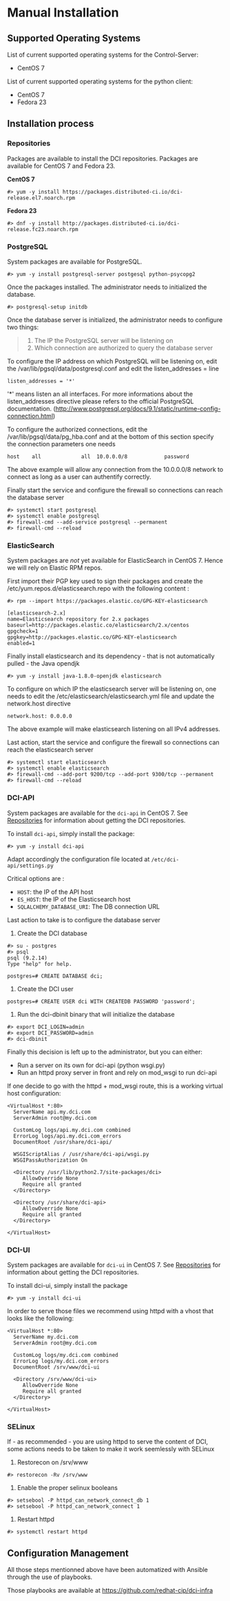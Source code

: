 # Manual Installation

## Supported Operating Systems

List of current supported operating systems for the Control-Server:

 * CentOS 7

List of current supported operating systems for the python client:

 * CentOS 7
 * Fedora 23

## Installation process

### Repositories

Packages are available to install the DCI repositories. Packages are available for CentOS 7 and Fedora 23.

**CentOS 7**

``` sourceCode
#> yum -y install https://packages.distributed-ci.io/dci-release.el7.noarch.rpm
```

**Fedora 23**

``` sourceCode
#> dnf -y install http://packages.distributed-ci.io/dci-release.fc23.noarch.rpm
```

### PostgreSQL

System packages are available for PostgreSQL.

``` sourceCode
#> yum -y install postgresql-server postgesql python-psycopg2
```

Once the packages installed. The administrator needs to initialized the database.

``` sourceCode
#> postgresql-setup initdb
```

Once the database server is initialized, the administrator needs to configure two things:

> 1.  The IP the PostgreSQL server will be listening on
> 2.  Which connection are authorized to query the database server

To configure the IP address on which PostgreSQL will be listening on, edit the /var/lib/pgsql/data/postgresql.conf and edit the listen\_addresses = line

``` sourceCode
listen_addresses = '*'
```

'\*' means listen an all interfaces. For more informations about the listen\_addresses directive please refers to the official PostgreSQL documentation. (<http://www.postgresql.org/docs/9.1/static/runtime-config-connection.html>)

To configure the authorized connections, edit the /var/lib/pgsql/data/pg\_hba.conf and at the bottom of this section specify the connection parameters one needs

``` sourceCode
host    all             all  10.0.0.0/8            password
```

The above example will allow any connection from the 10.0.0.0/8 network to connect as long as a user can authentify correctly.

Finally start the service and configure the firewall so connections can reach the database server

``` sourceCode
#> systemctl start postgresql
#> systemctl enable postgresql
#> firewall-cmd --add-service postgresql --permanent
#> firewall-cmd --reload
```

### ElasticSearch

System packages are *not* yet available for ElasticSearch in CentOS 7. Hence we will rely on Elastic RPM repos.

First import their PGP key used to sign their packages and create the /etc/yum.repos.d/elasticsearch.repo with the following content :

``` sourceCode
#> rpm --import https://packages.elastic.co/GPG-KEY-elasticsearch
```

``` sourceCode
[elasticsearch-2.x]
name=Elasticsearch repository for 2.x packages
baseurl=http://packages.elastic.co/elasticsearch/2.x/centos
gpgcheck=1
gpgkey=http://packages.elastic.co/GPG-KEY-elasticsearch
enabled=1
```

Finally install elasticsearch and its dependency - that is not automatically pulled - the Java opendjk

``` sourceCode
#> yum -y install java-1.8.0-openjdk elasticsearch
```

To configure on which IP the elasticsearch server will be listening on, one needs to edit the /etc/elasticsearch/elasticsearch.yml file and update the network.host directive

``` sourceCode
network.host: 0.0.0.0
```

The above example will make elasticsearch listening on all IPv4 addresses.

Last action, start the service and configure the firewall so connections can reach the elasticsearch server

``` sourceCode
#> systemctl start elasticsearch
#> systemctl enable elasticsearch
#> firewall-cmd --add-port 9200/tcp --add-port 9300/tcp --permanent
#> firewall-cmd --reload
```

### DCI-API

System packages are available for the `dci-api` in CentOS 7. See [Repositories]() for information about getting the DCI repositories.

To install `dci-api`, simply install the package:

``` sourceCode
#> yum -y install dci-api
```

Adapt accordingly the configuration file located at `/etc/dci-api/settings.py`

Critical options are :

 * `HOST`: the IP of the API host
 * `ES_HOST`: the IP of the Elasticsearch host
 * `SQLALCHEMY_DATABASE_URI`: The DB connection URL

Last action to take is to configure the database server

1.  Create the DCI database

``` sourceCode
#> su - postgres
#> psql
psql (9.2.14)
Type "help" for help.

postgres=# CREATE DATABASE dci;
```

1.  Create the DCI user

``` sourceCode
postgres=# CREATE USER dci WITH CREATEDB PASSWORD 'password';
```

1.  Run the dci-dbinit binary that will initialize the database

``` sourceCode
#> export DCI_LOGIN=admin
#> export DCI_PASSWORD=admin
#> dci-dbinit
```

Finally this decision is left up to the administrator, but you can either:

 * Run a server on its own for dci-api (python wsgi.py)
 * Run an httpd proxy server in front and rely on mod\_wsgi to run dci-api

If one decide to go with the httpd + mod\_wsgi route, this is a working virtual host configuration:

``` sourceCode
<VirtualHost *:80>
  ServerName api.my.dci.com
  ServerAdmin root@my.dci.com

  CustomLog logs/api.my.dci.com combined
  ErrorLog logs/api.my.dci.com_errors
  DocumentRoot /usr/share/dci-api/

  WSGIScriptAlias / /usr/share/dci-api/wsgi.py
  WSGIPassAuthorization On

  <Directory /usr/lib/python2.7/site-packages/dci>
     AllowOverride None
     Require all granted
  </Directory>

  <Directory /usr/share/dci-api>
     AllowOverride None
     Require all granted
  </Directory>

</VirtualHost>
```

### DCI-UI

System packages are available for `dci-ui` in CentOS 7. See [Repositories]() for information about getting the DCI repositories.

To install dci-ui, simply install the package

``` sourceCode
#> yum -y install dci-ui
```

In order to serve those files we recommend using httpd with a vhost that looks like the following:

``` sourceCode
<VirtualHost *:80>
  ServerName my.dci.com
  ServerAdmin root@my.dci.com

  CustomLog logs/my.dci.com combined
  ErrorLog logs/my.dci.com_errors
  DocumentRoot /srv/www/dci-ui

  <Directory /srv/www/dci-ui>
     AllowOverride None
     Require all granted
  </Directory>

</VirtualHost>
```

### SELinux

If - as recommended - you are using httpd to serve the content of DCI, some actions needs to be taken to make it work seemlessly with SELinux

1.  Restorecon on /srv/www

``` sourceCode
#> restorecon -Rv /srv/www
```

1.  Enable the proper selinux booleans

``` sourceCode
#> setsebool -P httpd_can_network_connect_db 1
#> setsebool -P httpd_can_network_connect 1
```

1.  Restart httpd

``` sourceCode
#> systemctl restart httpd
```

## Configuration Management

All those steps mentionned above have been automatized with Ansible through the use of playbooks.

Those playbooks are available at <https://github.com/redhat-cip/dci-infra>
